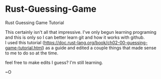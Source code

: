 # Rust-Guessing-Game
Rust Guessing Game Tutorial 


This certainly isn't all that impressive.  I've only begun learning programing and this is only so I can better learn git and how it works with github.  
I used this tutorial (https://doc.rust-lang.org/book/ch02-00-guessing-game-tutorial.html) as a guide and edited a couple things that made sense to me to do so at the time.

feel free to make edits I guess? I'm still learning. 

~O

